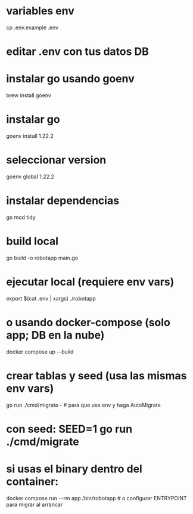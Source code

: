 # variables env
cp .env.example .env
# editar .env con tus datos DB

# instalar go usando goenv
brew install goenv

# instalar go
goenv install 1.22.2

# seleccionar version
goenv global 1.22.2

# instalar dependencias
go mod tidy

# build local
go build -o robotapp main.go

# ejecutar local (requiere env vars)
export $(cat .env | xargs)
./robotapp

# o usando docker-compose (solo app; DB en la nube)
docker compose up --build

# crear tablas y seed (usa las mismas env vars)
go run ./cmd/migrate - # para que use env y haga AutoMigrate
# con seed: SEED=1 go run ./cmd/migrate

# si usas el binary dentro del container:
docker compose run --rm app /bin/robotapp   # o configurar ENTRYPOINT para migrar al arrancar
